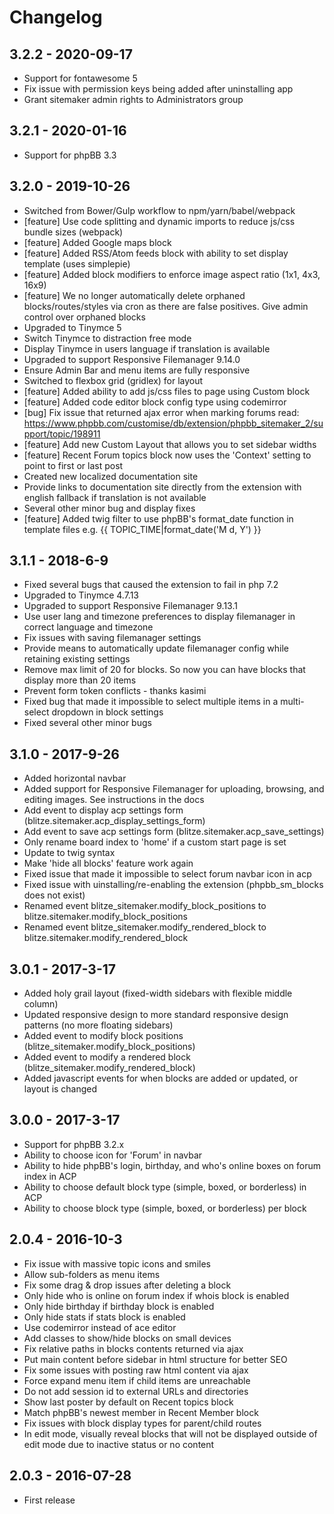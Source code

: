 # Changelog

## 3.2.2 - 2020-09-17

-   Support for fontawesome 5
-   Fix issue with permission keys being added after uninstalling app
-   Grant sitemaker admin rights to Administrators group

## 3.2.1 - 2020-01-16

-   Support for phpBB 3.3

## 3.2.0 - 2019-10-26

-   Switched from Bower/Gulp workflow to npm/yarn/babel/webpack
-   [feature] Use code splitting and dynamic imports to reduce js/css bundle sizes (webpack)
-   [feature] Added Google maps block
-   [feature] Added RSS/Atom feeds block with ability to set display template (uses simplepie)
-   [feature] Added block modifiers to enforce image aspect ratio (1x1, 4x3, 16x9)
-   [feature] We no longer automatically delete orphaned blocks/routes/styles via cron as there are false positives. Give admin control over orphaned blocks
-   Upgraded to Tinymce 5
-   Switch Tinymce to distraction free mode
-   Display Tinymce in users language if translation is available
-   Upgraded to support Responsive Filemanager 9.14.0
-   Ensure Admin Bar and menu items are fully responsive
-   Switched to flexbox grid (gridlex) for layout
-   [feature] Added ability to add js/css files to page using Custom block
-   [feature] Added code editor block config type using codemirror
-   [bug] Fix issue that returned ajax error when marking forums read: https://www.phpbb.com/customise/db/extension/phpbb_sitemaker_2/support/topic/198911
-   [feature] Add new Custom Layout that allows you to set sidebar widths
-   [feature] Recent Forum topics block now uses the 'Context' setting to point to first or last post
-   Created new localized documentation site
-   Provide links to documentation site directly from the extension with english fallback if translation is not available
-   Several other minor bug and display fixes
-   [feature] Added twig filter to use phpBB's format_date function in template files e.g. {{ TOPIC_TIME|format_date('M d, Y') }}

## 3.1.1 - 2018-6-9

-   Fixed several bugs that caused the extension to fail in php 7.2
-   Upgraded to Tinymce 4.7.13
-   Upgraded to support Responsive Filemanager 9.13.1
-   Use user lang and timezone preferences to display filemanager in correct language and timezone
-   Fix issues with saving filemanager settings
-   Provide means to automatically update filemanager config while retaining existing settings
-   Remove max limit of 20 for blocks. So now you can have blocks that display more than 20 items
-   Prevent form token conflicts - thanks kasimi
-   Fixed bug that made it impossible to select multiple items in a multi-select dropdown in block settings
-   Fixed several other minor bugs

## 3.1.0 - 2017-9-26

-   Added horizontal navbar
-   Added support for Responsive Filemanager for uploading, browsing, and editing images. See instructions in the docs
-   Add event to display acp settings form (blitze.sitemaker.acp_display_settings_form)
-   Add event to save acp settings form (blitze.sitemaker.acp_save_settings)
-   Only rename board index to 'home' if a custom start page is set
-   Update to twig syntax
-   Make 'hide all blocks' feature work again
-   Fixed issue that made it impossible to select forum navbar icon in acp
-   Fixed issue with uinstalling/re-enabling the extension (phpbb_sm_blocks does not exist)
-   Renamed event blitze_sitemaker.modify_block_positions to blitze.sitemaker.modify_block_positions
-   Renamed event blitze_sitemaker.modify_rendered_block to blitze.sitemaker.modify_rendered_block

## 3.0.1 - 2017-3-17

-   Added holy grail layout (fixed-width sidebars with flexible middle column)
-   Updated responsive design to more standard responsive design patterns (no more floating sidebars)
-   Added event to modify block positions (blitze_sitemaker.modify_block_positions)
-   Added event to modify a rendered block (blitze_sitemaker.modify_rendered_block)
-   Added javascript events for when blocks are added or updated, or layout is changed

## 3.0.0 - 2017-3-17

-   Support for phpBB 3.2.x
-   Ability to choose icon for 'Forum' in navbar
-   Ability to hide phpBB's login, birthday, and who's online boxes on forum index in ACP
-   Ability to choose default block type (simple, boxed, or borderless) in ACP
-   Ability to choose block type (simple, boxed, or borderless) per block

## 2.0.4 - 2016-10-3

-   Fix issue with massive topic icons and smiles
-   Allow sub-folders as menu items
-   Fix some drag & drop issues after deleting a block
-   Only hide who is online on forum index if whois block is enabled
-   Only hide birthday if birthday block is enabled
-   Only hide stats if stats block is enabled
-   Use codemirror instead of ace editor
-   Add classes to show/hide blocks on small devices
-   Fix relative paths in blocks contents returned via ajax
-   Put main content before sidebar in html structure for better SEO
-   Fix some issues with posting raw html content via ajax
-   Force expand menu item if child items are unreachable
-   Do not add session id to external URLs and directories
-   Show last poster by default on Recent topics block
-   Match phpBB's newest member in Recent Member block
-   Fix issues with block display types for parent/child routes
-   In edit mode, visually reveal blocks that will not be displayed outside of edit mode due to inactive status or no content

## 2.0.3 - 2016-07-28

-   First release
